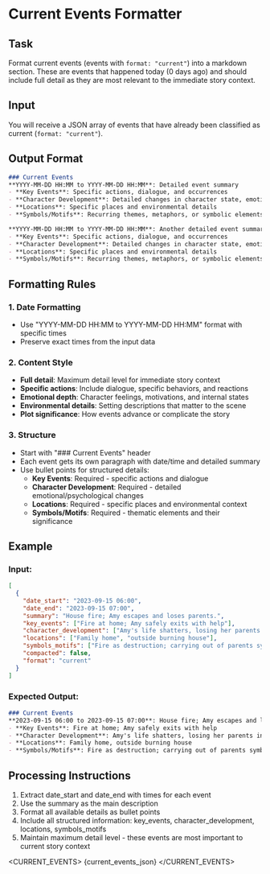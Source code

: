 # Current Events Formatter

## Task
Format current events (events with `format: "current"`) into a markdown section. These are events that happened today (0 days ago) and should include full detail as they are most relevant to the immediate story context.

## Input
You will receive a JSON array of events that have already been classified as current (`format: "current"`).

## Output Format
```markdown
### Current Events
**YYYY-MM-DD HH:MM to YYYY-MM-DD HH:MM**: Detailed event summary
- **Key Events**: Specific actions, dialogue, and occurrences
- **Character Development**: Detailed changes in character state, emotions, or relationships
- **Locations**: Specific places and environmental details
- **Symbols/Motifs**: Recurring themes, metaphors, or symbolic elements

**YYYY-MM-DD HH:MM to YYYY-MM-DD HH:MM**: Another detailed event summary
- **Key Events**: Specific actions, dialogue, and occurrences
- **Character Development**: Detailed changes in character state, emotions, or relationships
- **Locations**: Specific places and environmental details
- **Symbols/Motifs**: Recurring themes, metaphors, or symbolic elements
```

## Formatting Rules

### 1. Date Formatting
- Use "YYYY-MM-DD HH:MM to YYYY-MM-DD HH:MM" format with specific times
- Preserve exact times from the input data

### 2. Content Style
- **Full detail**: Maximum detail level for immediate story context
- **Specific actions**: Include dialogue, specific behaviors, and reactions
- **Emotional depth**: Character feelings, motivations, and internal states
- **Environmental details**: Setting descriptions that matter to the scene
- **Plot significance**: How events advance or complicate the story

### 3. Structure
- Start with "### Current Events" header
- Each event gets its own paragraph with date/time and detailed summary
- Use bullet points for structured details:
  - **Key Events**: Required - specific actions and dialogue
  - **Character Development**: Required - detailed emotional/psychological changes
  - **Locations**: Required - specific places and environmental context
  - **Symbols/Motifs**: Required - thematic elements and their significance

## Example

### Input:
```json
[
  {
    "date_start": "2023-09-15 06:00",
    "date_end": "2023-09-15 07:00",
    "summary": "House fire; Amy escapes and loses parents.",
    "key_events": ["Fire at home; Amy safely exits with help"],
    "character_development": ["Amy's life shatters, losing her parents in the fire"],
    "locations": ["Family home", "outside burning house"],
    "symbols_motifs": ["Fire as destruction; carrying out of parents symbolizes loss"],
    "compacted": false,
    "format": "current"
  }
]
```

### Expected Output:
```markdown
### Current Events
**2023-09-15 06:00 to 2023-09-15 07:00**: House fire; Amy escapes and loses parents.
- **Key Events**: Fire at home; Amy safely exits with help
- **Character Development**: Amy's life shatters, losing her parents in the fire
- **Locations**: Family home, outside burning house
- **Symbols/Motifs**: Fire as destruction; carrying out of parents symbolizes loss
```

## Processing Instructions
1. Extract date_start and date_end with times for each event
2. Use the summary as the main description
3. Format all available details as bullet points
4. Include all structured information: key_events, character_development, locations, symbols_motifs
5. Maintain maximum detail level - these events are most important to current story context

<CURRENT_EVENTS>
{current_events_json}
</CURRENT_EVENTS>
